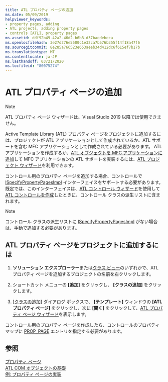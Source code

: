 ```yaml
---
title: ATL プロパティ ページの追加
ms.date: 05/09/2019
helpviewer_keywords:
- property pages, adding
- ATL projects, adding property pages
- controls [ATL], property pages
ms.assetid: ddf92b49-42a2-46d2-b6b8-d37baedebeca
ms.openlocfilehash: 3e27d276e5500c1e32ca7b576b355f14f18a47f6
ms.sourcegitcommit: 8e285a766523e653aeeb34d412dc6f615ef7b17b
ms.translationtype: MT
ms.contentlocale: ja-JP
ms.lasthandoff: 03/21/2020
ms.locfileid: "80075274"
---
```

# <a name="adding-an-atl-property-page"></a>ATL プロパティ ページの追加

> [!NOTE]
> ATL プロパティ ページ ウィザードは、Visual Studio 2019 以降では使用できません。

Active Template Library (ATL) プロパティ ページをプロジェクトに追加するには、プロジェクトが ATL アプリケーションとして作成されているか、ATL サポートを含む MFC アプリケーションとして作成されている必要があります。 ATL アプリケーションを作成するか、[ATL オブジェクトを MFC アプリケーションに追加](../../atl/reference/atl-project-wizard.md)して MFC アプリケーションの ATL サポートを実装するには、[ATL プロジェクト ウィザード](../../mfc/reference/adding-atl-support-to-your-mfc-project.md)を利用できます。

コントロール用のプロパティ ページを追加する場合、コントロールで [ISpecifyPropertyPagesImpl](../../atl/reference/ispecifypropertypagesimpl-class.md) インターフェイスをサポートする必要があります。 既定では、このインターフェイスは、[ATL コントロール ウィザード](../../atl/reference/adding-an-atl-control.md)を使用して [ATL コントロールを作成](../../atl/reference/atl-control-wizard.md)したときに、コントロール クラスの派生リストに含まれます。

> [!NOTE]
> コントロール クラスの派生リストに [ISpecifyPropertyPagesImpl](../../atl/reference/ispecifypropertypagesimpl-class.md) がない場合は、手動で追加する必要があります。

## <a name="to-add-an-atl-property-page-to-your-project"></a>ATL プロパティ ページをプロジェクトに追加するには

1. **ソリューション エクスプローラー**または[クラス ビュー](/visualstudio/ide/viewing-the-structure-of-code)のいずれかで、ATL プロパティ ページを追加するプロジェクトの名前を右クリックします。

1. ショートカット メニューの **[追加]** をクリックし、 **[クラスの追加]** をクリックします。

1. [[クラスの追加]](../../ide/add-class-dialog-box.md) ダイアログ ボックスで、 **[テンプレート]** ウィンドウの **[ATL プロパティ ページ]** をクリックし、次に **[開く]** をクリックして、[ATL プロパティ ページ ウィザード](../../atl/reference/atl-property-page-wizard.md)を表示します。

コントロール用のプロパティ ページを作成したら、コントロールのプロパティ マップに [PROP_PAGE](property-map-macros.md#prop_page) エントリを指定する必要があります。

## <a name="see-also"></a>参照

[プロパティ ページ](../../atl/atl-com-property-pages.md)<br/>
[ATL COM オブジェクトの基礎](../../atl/fundamentals-of-atl-com-objects.md)<br/>
[例: プロパティ ページの実装](../../atl/example-implementing-a-property-page.md)
